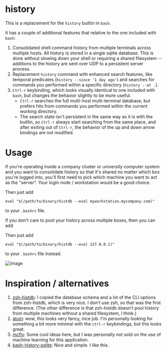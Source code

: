 history
=======

This is a replacement for the `history` builtin in `bash`.

It has a couple of additional features that relative to the one included with `bash`:

1. Consolidated shell command history from multiple terminals across multiple hosts. All history is
   stored in a single sqlite database. This is done without slowing down your shell or requiring
   a shared filesystem -- additions to the history are sent over UDP to a persistent server process.
2. Replacement `history` command with enhanced search features, like temporal predicates
   (`history --since '1 day ago'`) and searches for commands you performed within a specific
   directory (`history --at .`).
3. `Ctrl-r` keybinding, which looks visually identical to one included with `bash`, but changes the
   behavior slightly to be more useful.
      - `Ctrl-r` searches the full multi-host multi-terminal database, but prefers hits from commands you
	    performed within the current working directory.
      - The search state isn't persistent in the same way as it is with the builtin, so `Ctrl-r` always
	    start searching from the same place, and after exiting out of `Ctrl-r`, the behavior of the up
		and down arrow bindings are not modified.

Usage
=====

If you're operating inside a company cluster or university computer system and you want to consolidate history
so that it's shared no matter which box you're logged into, you'll first need to pick which machine you want
to act as the "server". Your login node / workstation would be a good choice.

Then just add
```
eval "$(/path/to/binary/histdb --eval myworkstation.mycompany.com)"
```

to your `.bashrc` file.

If you don't care to pool your history across multiple boxes, then
you can add

Then just add
```
eval "$(/path/to/binary/histdb --eval 127.0.0.1)"
```

to your `.bashrc` file instead.


![image](https://user-images.githubusercontent.com/641278/163729109-5d9542a1-d2ab-4a8e-8111-81b377172ebd.png)


Inspiration / alternatives
==========================
1. [zsh-histdb](https://github.com/larkery/zsh-histdb): I copied the database schema and a lot of the CLI options from zsh-histdb, which
   is very nice. I don't use zsh, so that was the first difference. (The other difference is that zsh-histdb
   doesn't pool history from multiple machines without a shared filesystem, I think.)
2. [atuin](https://github.com/larkery/zsh-histdb): wow, this looks very fancy, nice job. I'm personally looking for something a bit
   more minimal with the `ctrl-r` keybindings, but this looks great.
3. [mcfly](https://github.com/cantino/mcfly): Some cool ideas here, but I was personally not sold on the use of machine learning
   for this application.
4. [bash-history-sqlite](https://github.com/thenewwazoo/bash-history-sqlite): Nice and simple. I like this.
